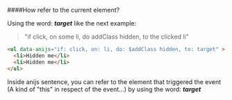 ####How refer to the current element?

Using the word: ***target*** like the next example:

> "if click, on some li, do addClass hidden, to the clicked li"
```html
<ul data-anijs="if: click, on: li, do: $addClass hidden, to: target" >
  <li>Hidden me</li>
  <li>Hidden me</li>
</ul>
```





Inside anijs sentence, you can refer to the element that triggered the event (A kind of "this" in respect of the event...) by using the word: ***target***